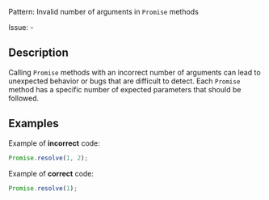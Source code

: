 Pattern: Invalid number of arguments in `Promise` methods

Issue: -

## Description

Calling `Promise` methods with an incorrect number of arguments can lead to unexpected behavior or bugs that are difficult to detect. Each `Promise` method has a specific number of expected parameters that should be followed.

## Examples

Example of **incorrect** code:
```javascript
Promise.resolve(1, 2);
```

Example of **correct** code:
```javascript
Promise.resolve(1);
```